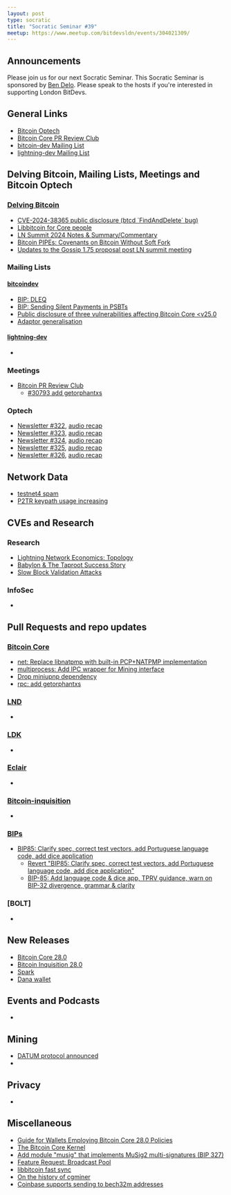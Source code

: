 ```yaml
---
layout: post
type: socratic
title: "Socratic Seminar #39"
meetup: https://www.meetup.com/bitdevsldn/events/304021309/ 
---
```


## Announcements

Please join us for our next Socratic Seminar. This Socratic Seminar is sponsored by [Ben Delo](https://twitter.com/bendelo).
Please speak to the hosts if you're interested in supporting London BitDevs.

## General Links

* [Bitcoin Optech](https://bitcoinops.org)
* [Bitcoin Core PR Review Club](https://bitcoincore.reviews)
* [bitcoin-dev Mailing List](https://lists.linuxfoundation.org/pipermail/bitcoin-dev)
* [lightning-dev Mailing List](https://lists.linuxfoundation.org/pipermail/lightning-dev)

## Delving Bitcoin, Mailing Lists, Meetings and Bitcoin Optech
### [Delving Bitcoin](https://delvingbitcoin.org/)
- [CVE-2024-38365 public disclosure (btcd \`FindAndDelete\` bug)](https://delvingbitcoin.org/t/cve-2024-38365-public-disclosure-btcd-findanddelete-bug/1184)
- [Libbitcoin for Core people](https://delvingbitcoin.org/t/libbitcoin-for-core-people/1222/3)
- [LN Summit 2024 Notes & Summary/Commentary](https://delvingbitcoin.org/t/ln-summit-2024-notes-summary-commentary/1198)
- [Bitcoin PIPEs: Covenants on Bitcoin Without Soft Fork](https://delvingbitcoin.org/t/bitcoin-pipes-covenants-on-bitcoin-without-soft-fork/1195)
- [Updates to the Gossip 1.75 proposal post LN summit meeting](https://delvingbitcoin.org/t/updates-to-the-gossip-1-75-proposal-post-ln-summit-meeting/1202)

### Mailing Lists
#### [bitcoindev](https://groups.google.com/g/bitcoindev)
- [BIP: DLEQ](https://groups.google.com/g/bitcoindev/c/MezoKV5md7s)
- [BIP: Sending Silent Payments in PSBTs](https://groups.google.com/g/bitcoindev/c/5G5wzqUXyk4)
- [Public disclosure of three vulnerabilities affecting Bitcoin Core <v25.0](https://groups.google.com/g/bitcoindev/c/WeSDeV8YOSA)
- [Adaptor generalisation](https://groups.google.com/g/bitcoindev/c/sByVDcSWeLo)

#### [lightning-dev](https://lists.linuxfoundation.org/pipermail/lightning-dev)
-

### Meetings
- [Bitcoin PR Review Club](https://bitcoincore.reviews)
  - [#30793 add getorphantxs](https://bitcoincore.reviews/30793)

### Optech
- [Newsletter #322](https://bitcoinops.org/en/newsletters/2024/09/27/), [audio recap](https://bitcoinops.org/en/podcast/2024/10/01/)
- [Newsletter #323](https://bitcoinops.org/en/newsletters/2024/10/04/), [audio recap](https://bitcoinops.org/en/podcast/2024/10/08/)
- [Newsletter #324](https://bitcoinops.org/en/newsletters/2024/10/11/), [audio recap](https://bitcoinops.org/en/podcast/2024/10/15/)
- [Newsletter #325](https://bitcoinops.org/en/newsletters/2024/10/18/), [audio recap](https://bitcoinops.org/en/podcast/2024/10/22/)
- [Newsletter #326](https://bitcoinops.org/en/newsletters/2024/10/25/), [audio recap](https://bitcoinops.org/en/podcast/2024/10/29/)

## Network Data
- [testnet4 spam](https://x.com/murchandamus/status/1848408001373180193)
- [P2TR keypath usage increasing](https://x.com/murchandamus/status/1850966658451452296)


## CVEs and Research
### Research
- [Lightning Network Economics: Topology](https://pubsonline.informs.org/doi/10.1287/mnsc.2023.03872)
- [Babylon & The Taproot Success Story](https://blog.bitmex.com/babylon-the-taproot-success-story/)
- [Slow Block Validation Attacks](https://blog.lopp.net/slow-block-validation-attacks/)

### InfoSec
-

## Pull Requests and repo updates
### [Bitcoin Core](https://github.com/bitcoin/bitcoin)
<!--- Link to query merged PRs since YYYY-MM-DD sorted by descending activity: https://github.com/bitcoin/bitcoin/pulls?page=1&q=is%3Apr+is%3Aclosed+merged%3A%3EYYYY-MM-DD+sort%3Acomments-desc -->
- [net: Replace libnatpmp with built-in PCP+NATPMP implementation](https://github.com/bitcoin/bitcoin/pull/30043)
- [multiprocess: Add IPC wrapper for Mining interface](https://github.com/bitcoin/bitcoin/pull/30510)
- [Drop miniupnp dependency](https://github.com/bitcoin/bitcoin/pull/31130)
- [rpc: add getorphantxs](https://github.com/bitcoin/bitcoin/pull/30793)


### [LND](https://github.com/lightningnetwork/lnd)
-

### [LDK](https://github.com/lightningdevkit/rust-lightning)
-

### [Eclair](https://github.com/ACINQ/eclair)
-

### [Bitcoin-inquisition](https://github.com/bitcoin-inquisition/bitcoin)
-

### [BIPs](https://github.com/bitcoin/bips)
- [BIP85: Clarify spec, correct test vectors, add Portuguese language code, add dice application](https://github.com/bitcoin/bips/pull/1600)
  - [Revert "BIP85: Clarify spec, correct test vectors, add Portuguese language code, add dice application"](https://github.com/bitcoin/bips/pull/1674)
  - [BIP-85: Add language code & dice app, TPRV guidance, warn on BIP-32 divergence, grammar & clarity](https://github.com/bitcoin/bips/pull/1679)

### [BOLT]
-

## New Releases
- [Bitcoin Core 28.0](https://github.com/bitcoin/bitcoin/releases/tag/v28.0)
- [Bitcoin Inquisition 28.0](https://github.com/bitcoin-inquisition/bitcoin/releases/tag/v28.0-inq)
- [Spark](https://www.spark.info/)
- [Dana wallet](https://github.com/cygnet3/danawallet)

## Events and Podcasts
-

## Mining
- [DATUM protocol announced](https://ocean.xyz/docs/datum)
- 

## Privacy
-

## Miscellaneous
- [Guide for Wallets Employing Bitcoin Core 28.0 Policies](https://bitcoinops.org/en/bitcoin-core-28-wallet-integration-guide/)
- [The Bitcoin Core Kernel](https://thecharlatan.ch/Kernel/)
- [Add module "musig" that implements MuSig2 multi-signatures (BIP 327)](https://github.com/bitcoin-core/secp256k1/pull/1479)
- [Feature Request: Broadcast Pool](https://github.com/bitcoin/bitcoin/issues/30471)
- [libbitcoin fast sync](https://x.com/evoskuil/status/1847673128073187536)
- [On the history of cgminer](https://x.com/ckpooldev/status/1848949988178726993)
- [Coinbase supports sending to bech32m addresses](https://x.com/CoinbaseAssets/status/1843712761391399318)
